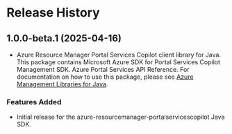 # Release History

## 1.0.0-beta.1 (2025-04-16)

- Azure Resource Manager Portal Services Copilot client library for Java. This package contains Microsoft Azure SDK for Portal Services Copilot Management SDK. Azure Portal Services API Reference. For documentation on how to use this package, please see [Azure Management Libraries for Java](https://aka.ms/azsdk/java/mgmt).
### Features Added

- Initial release for the azure-resourcemanager-portalservicescopilot Java SDK.

